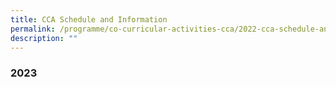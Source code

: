 ```yaml
---
title: CCA Schedule and Information
permalink: /programme/co-curricular-activities-cca/2022-cca-schedule-and-information-tentative/
description: ""
---
```

### **2023**

